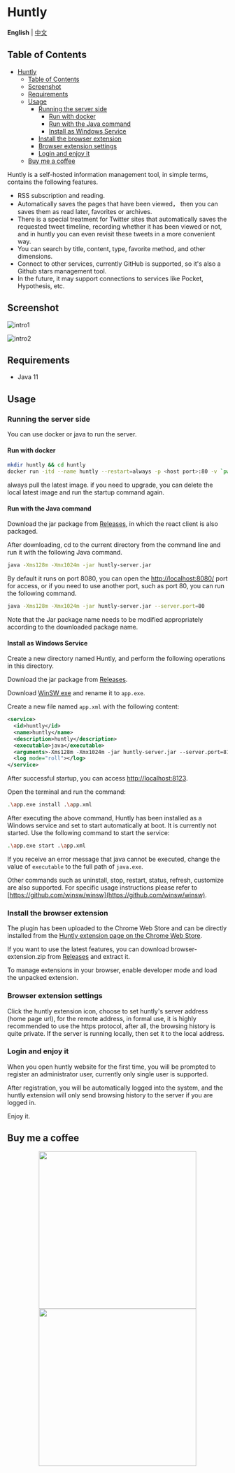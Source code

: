 # Huntly

**English** | [中文](./README.md)

## Table of Contents

- [Huntly](#huntly)
  - [Table of Contents](#table-of-contents)
  - [Screenshot](#screenshot)
  - [Requirements](#requirements)
  - [Usage](#usage)
    - [Running the server side](#running-the-server-side)
      - [Run with docker](#run-with-docker)
      - [Run with the Java command](#run-with-the-java-command)
      - [Install as Windows Service](#install-as-windows-service)
    - [Install the browser extension](#install-the-browser-extension)
    - [Browser extension settings](#browser-extension-settings)
    - [Login and enjoy it](#login-and-enjoy-it)
  - [Buy me a coffee](#buy-me-a-coffee)

Huntly is a self-hosted information management tool, in simple terms, contains the following features.

- RSS subscription and reading.
- Automatically saves the pages that have been viewed， then you can saves them as read later, favorites or archives.
- There is a special treatment for Twitter sites that automatically saves the requested tweet timeline, recording whether it has been viewed or not, and in huntly you can even revisit these tweets in a more convenient way.
- You can search by title, content, type, favorite method, and other dimensions.
- Connect to other services, currently GitHub is supported, so it's also a Github stars management tool.
- In the future, it may support connections to services like Pocket, Hypothesis, etc.

## Screenshot

![intro1](static/images/intro1.png)

![intro2](static/images/intro2.png)

## Requirements

- Java 11

## Usage

### Running the server side

You can use docker or java to run the server.

#### Run with docker

```sh
mkdir huntly && cd huntly
docker run -itd --name huntly --restart=always -p <host port>:80 -v `pwd`/data:/data lcomplete/huntly
```

always pull the latest image. if you need to upgrade, you can delete the local latest image and run the startup command again.


#### Run with the Java command

Download the jar package from [Releases](https://github.com/lcomplete/huntly/releases), in which the react client is also packaged.

After downloading, cd to the current directory from the command line and run it with the following Java command.

```sh
java -Xms128m -Xmx1024m -jar huntly-server.jar
```

By default it runs on port 8080, you can open the [http://localhost:8080/](http://localhost:8080/) port for access, or if you need to use another port, such as port 80, you can run the following command.


```sh
java -Xms128m -Xmx1024m -jar huntly-server.jar --server.port=80
```

Note that the Jar package name needs to be modified appropriately according to the downloaded package name.

#### Install as Windows Service

Create a new directory named Huntly, and perform the following operations in this directory.

Download the jar package from [Releases](https://github.com/lcomplete/huntly/releases).

Download [WinSW exe](https://github.com/winsw/winsw/releases) and rename it to `app.exe`.

Create a new file named `app.xml` with the following content:

```xml
<service>
  <id>huntly</id>
  <name>huntly</name>
  <description>huntly</description>
  <executable>java</executable>
  <arguments>-Xms128m -Xmx1024m -jar huntly-server.jar --server.port=8123</arguments>
  <log mode="roll"></log>
</service>
```

After successful startup, you can access [http://localhost:8123](http://localhost:8123).

Open the terminal and run the command:

```sh
.\app.exe install .\app.xml
```

After executing the above command, Huntly has been installed as a Windows service and set to start automatically at boot. It is currently not started. Use the following command to start the service:

```sh
.\app.exe start .\app.xml
```

If you receive an error message that java cannot be executed, change the value of `executable` to the full path of `java.exe`.

Other commands such as uninstall, stop, restart, status, refresh, customize are also supported. For specific usage instructions please refer to [https://github.com/winsw/winsw](https://github.com/winsw/winsw).

### Install the browser extension

The plugin has been uploaded to the Chrome Web Store and can be directly installed from the [Huntly extension page on the Chrome Web Store](https://chrome.google.com/webstore/detail/huntly/cphlcmmpbdkadofgcedjgfblmiklbokm).

If you want to use the latest features, you can download browser-extension.zip from [Releases](https://github.com/lcomplete/huntly/releases) and extract it.

To manage extensions in your browser, enable developer mode and load the unpacked extension.

### Browser extension settings

Click the huntly extension icon, choose to set huntly's server address (home page url), for the remote address, in formal use, it is highly recommended to use the https protocol, after all, the browsing history is quite private. If the server is running locally, then set it to the local address.

### Login and enjoy it

When you open huntly website for the first time, you will be prompted to register an administrator user, currently only single user is supported.

After registration, you will be automatically logged into the system, and the huntly extension will only send browsing history to the server if you are logged in.

Enjoy it.

## Buy me a coffee

<p align="center">
	<img height="360" src="static/images/wechat.JPG" />
	<img height="360" src="static/images/zfb.JPG" />
</p>